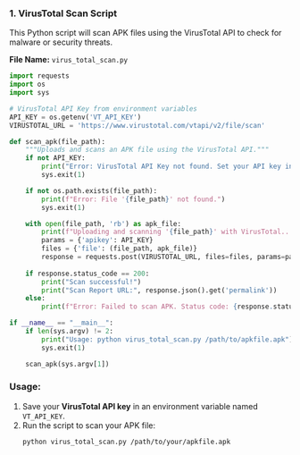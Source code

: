 ### 1. **VirusTotal Scan Script**

This Python script will scan APK files using the VirusTotal API to check for malware or security threats.

**File Name:** `virus_total_scan.py`

```python
import requests
import os
import sys

# VirusTotal API Key from environment variables
API_KEY = os.getenv('VT_API_KEY')
VIRUSTOTAL_URL = 'https://www.virustotal.com/vtapi/v2/file/scan'

def scan_apk(file_path):
    """Uploads and scans an APK file using the VirusTotal API."""
    if not API_KEY:
        print("Error: VirusTotal API Key not found. Set your API key in the environment variable 'VT_API_KEY'.")
        sys.exit(1)

    if not os.path.exists(file_path):
        print(f"Error: File '{file_path}' not found.")
        sys.exit(1)

    with open(file_path, 'rb') as apk_file:
        print(f"Uploading and scanning '{file_path}' with VirusTotal...")
        params = {'apikey': API_KEY}
        files = {'file': (file_path, apk_file)}
        response = requests.post(VIRUSTOTAL_URL, files=files, params=params)
    
    if response.status_code == 200:
        print("Scan successful!")
        print("Scan Report URL:", response.json().get('permalink'))
    else:
        print(f"Error: Failed to scan APK. Status code: {response.status_code}")

if __name__ == "__main__":
    if len(sys.argv) != 2:
        print("Usage: python virus_total_scan.py /path/to/apkfile.apk")
        sys.exit(1)

    scan_apk(sys.argv[1])
```

### Usage:
1. Save your **VirusTotal API key** in an environment variable named `VT_API_KEY`.
2. Run the script to scan your APK file:
   ```bash
   python virus_total_scan.py /path/to/your/apkfile.apk
   ```
